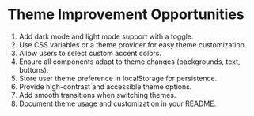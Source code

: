 # Theme Improvement Opportunities

1. Add dark mode and light mode support with a toggle.
2. Use CSS variables or a theme provider for easy theme customization.
3. Allow users to select custom accent colors.
4. Ensure all components adapt to theme changes (backgrounds, text, buttons).
5. Store user theme preference in localStorage for persistence.
6. Provide high-contrast and accessible theme options.
7. Add smooth transitions when switching themes.
8. Document theme usage and customization in your README.
